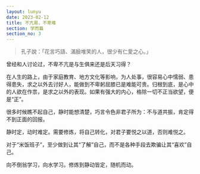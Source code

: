 ```yaml
---
layout: lunyu
date: 2023-02-12
title: 不亢易，不卑难
section: 学而篇
section_no: 3
---
```


> 孔子說：「花言巧語、滿臉堆笑的人，很少有仁愛之心。」

曾经和人讨论过，不卑不亢是与生俱来还是后天习得？

在人生的路上，由于家庭教育、地方文化等影响，为人处事，很容易心中懦弱、患得患失，求之以外去讨好人，能做到不卑躬屈膝已是难能可贵。归根到底，是心中的人欲在作祟，是求之以外的表现。如果有强大的内心，格除一切不正当欲望，便 是“正”。

很多时候瞧不起自己，静时能想清楚，巧言令色非君子所为：不与道共振，肯定得不到正面的回报。

静时定，动时难定。需要修炼，将自己转化，对君子要悦之以道，否则难悦之。

对于“米饭班子”，至少做到让其“了解”自己，而不是各种手段去欺骗让其“喜欢”自己。

向不倒翁学习，向水学习。修炼到静动皆定，随机而动。
